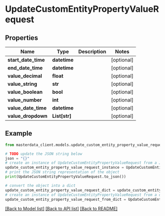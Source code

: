 # UpdateCustomEntityPropertyValueRequest


## Properties

Name | Type | Description | Notes
------------ | ------------- | ------------- | -------------
**start_date_time** | **datetime** |  | [optional] 
**end_date_time** | **datetime** |  | [optional] 
**value_decimal** | **float** |  | [optional] 
**value_string** | **str** |  | [optional] 
**value_boolean** | **bool** |  | [optional] 
**value_number** | **int** |  | [optional] 
**value_date_time** | **datetime** |  | [optional] 
**value_dropdown** | **List[str]** |  | [optional] 

## Example

```python
from masterdata_client.models.update_custom_entity_property_value_request import UpdateCustomEntityPropertyValueRequest

# TODO update the JSON string below
json = "{}"
# create an instance of UpdateCustomEntityPropertyValueRequest from a JSON string
update_custom_entity_property_value_request_instance = UpdateCustomEntityPropertyValueRequest.from_json(json)
# print the JSON string representation of the object
print(UpdateCustomEntityPropertyValueRequest.to_json())

# convert the object into a dict
update_custom_entity_property_value_request_dict = update_custom_entity_property_value_request_instance.to_dict()
# create an instance of UpdateCustomEntityPropertyValueRequest from a dict
update_custom_entity_property_value_request_from_dict = UpdateCustomEntityPropertyValueRequest.from_dict(update_custom_entity_property_value_request_dict)
```
[[Back to Model list]](../README.md#documentation-for-models) [[Back to API list]](../README.md#documentation-for-api-endpoints) [[Back to README]](../README.md)


